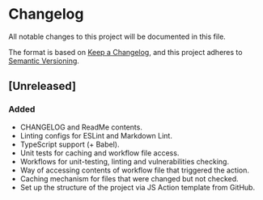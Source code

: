 # Changelog

All notable changes to this project will be documented in this file.

The format is based on [Keep a Changelog](https://keepachangelog.com/en/1.0.0/),
and this project adheres to [Semantic Versioning](https://semver.org/spec/v2.0.0.html).

## [Unreleased]

### Added

- CHANGELOG and ReadMe contents.
- Linting configs for ESLint and Markdown Lint.
- TypeScript support (+ Babel).
- Unit tests for caching and workflow file access.
- Workflows for unit-testing, linting and vulnerabilities checking.
- Way of accessing contents of workflow file that triggered the action.
- Caching mechanism for files that were changed but not checked.
- Set up the structure of the project via JS Action template from GitHub.
